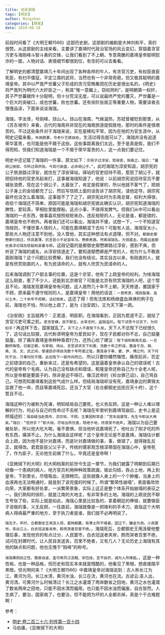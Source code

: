 ```yaml
---
title: 说说海瑞
tags: [明史]
author: Mingshan
categories: [随笔]
date: 2019-08-18
---
```


前段时间看了《大明王朝1566》这部历史剧，这部剧的编剧是大神刘和平，真的很赞。从这部剧的主线来看，主要讲了嘉靖时代政治官场的风云变幻，穿插着贪官污吏与海刚峰斗智斗勇的交锋，让我们看到了不上朝，专意斋醮的嘉靖皇帝聪明狡诈的一面，人物对话、表情细节都很到位，有空的可以去看看。

了解明史的都清楚嘉靖几十年间出现了各种各样的牛人，有贪官污吏，有权臣直臣死臣，有扫平倭寇，平定江南的武将，当然也有一个非常奇葩，但又极其聪明的嘉靖皇帝。其中以严嵩严世蕃父子形成的贪污受贿集团在历史是很出名的，《明史》将严嵩列为明代六大奸臣之一，称其“惟一意媚上，窃权罔利”，是明朝第一权奸，其子严世蕃据传十分聪明，但十分荒淫无度，可以说最终严党的覆灭，严世蕃是一个巨大的突破口，成也世蕃，败也世蕃。还有徐阶张居正等重要人物，需要读者去慢慢品读，下面来谈谈海瑞。

<!-- more -->

海瑞，字汝贤，号刚峰，琼山人。琼山在海南，气候温热，苏轼曾被贬到那里，从《苏东坡传》来看，古代的海南并非现在的海南旅游度假胜地，那时的条件是很艰苦的。不过这些条件对于海瑞来说，实在是稀松平常，因为在他的为官生涯中，从明史记载来看，`布袍脱粟，令老仆艺蔬自给`，生活过得去就可以了，海瑞并没有追逐荣华富贵，也可能是他不屑于这些。这些事距离我们太远，至于是真是假，我们不得而知，但我们知道海瑞是一个不屑于荣华富贵的人，这一点我们要记住。

明史中还记载了海瑞的一件事，原文如下：`宗宪子过淳安，怒驿吏，倒悬之。瑞曰：“曩胡公按部，令所过毋供张。今其行装盛，必非胡公子。”`，此时海瑞为淳安知县，胡宗宪的公子旅游路过淳安，就住在了淳安驿站，驿站的官吏招待不周，惹怒了胡公子，就把招待他的官吏吊起来打，这事被海瑞知道了，他说：以前胡宗宪说招待官员不要铺张浪费，现在这个胡公子，太嚣张了，肯定是假冒的，所以他就不客气了，把胡公子身上的金钱都充了公，然后写信把上面的话告诉了胡宗宪，请他定夺。胡宗宪最终也没怎么着海瑞，这事就不了了之了。胡宗宪此时为东南总督，权利大得很，收拾个海瑞还不简单，原因可能是海瑞和胡宗宪彼此确实认识，胡宗宪知道海瑞的脾性，爱较真，宰相肚里能撑船，这点小事，不值得发脾气。但我们从中可以看出海瑞的一点东西，做事喜欢按照规矩来办，违反规矩的人，无论是谁，都是错的，嘉靖皇帝也不例外。再者我们还可以看出，海瑞并不傻，试想一下，一个不知道官场规则，不懂世事人情的人，可能在嘉靖朝混下去吗？可能有人说，海瑞官太小，那些大人物还注意不到他，没人管他，其实这种想法有点道理，但不对。`都御史鄢懋卿行部过，供具甚薄，抗言邑小不足容车马。懋卿恚甚。然素闻瑞名，为敛威去，而属巡盐御史袁淳论瑞及慈谿知县霍与瑕`，这段记载的是都御史鄢懋卿路过淳安，感到不爽，但听说了海瑞的威名，从淳安绕道走了。要知道鄢懋卿是严党的人，他为什么不敢直面刚海瑞？这个问题比较费解，我们也没有结论。其实自古以来，有刚直的人，就是有欣赏刚直的人，有为民请命的人，就有人欣赏为民请命的人。

后来海瑞调到了户部主事的位置，这是个京官，他有了上疏皇帝的权利。为啥海瑞这么刚直，惹了不少人，还能到北京做官？可能是北京有欣赏海瑞的人吧，这个暂且不论。海瑞发现嘉靖皇帝有问题，这人居然几十年不上朝，天天修道，置国家于不顾，原来最不遵守规则的人，是嘉靖皇帝！用他的话说：`一意修真，竭民脂膏，滥兴土木，二十余年不视朝，法纪弛矣`，这还了得！但有沈炼和杨继盛血淋淋的例子在前，海瑞也不怕，所以他上疏了，是为《治安疏》，又为天下第一疏。

《治安疏》主旨就两个：正君道、明臣职。在海瑞看到，正因为君道不正，就给了贪官污吏可乘之机，`吏贪官横，民不聊生，水旱无时，盗贼滋炽`。`陛下试思今日天下，为何如乎？`再这样下去，国家就乱了。`天下之人不直陛下久矣`，天下人不忿陛下已经很久了，这句话比较狠，古代称贤明皇帝为爱民如子，现在子民都对你不忿，自己掂量掂量。除了痛斥嘉靖皇帝种种昏君行为，还热心给了建议：`陛下诚知斋斋无益，一旦翻然悔悟，日御正朝，与宰相、侍从、言官讲求天下利害，洗数十年之积误，置身于尧、舜、禹、汤、文、武之间，使诸臣亦得自洗数十年阿君之耻，置其身于皋、夔、伊、傅之列，天下何忧不治，万事何忧不理。此在陛下一振作间而已。` 所以只要你幡然悔悟，痛改前非，否定之前错误的自己，重新来过，还是有希望的。这是逼着皇帝承认自己的错误呢！古代的皇帝有个毛病，认为自己没有缺点和错误，乾隆皇帝还称自己为十全老人呢，所以皇帝都是要面子的，除非是迫不得已，像汉武帝的《轮台罪己诏》，自己骂自己。可想而知嘉靖看到这些气成什么样。但结局海瑞却没有死，嘉靖身边的黄锦太监救了他一命，而且等嘉靖死后，还当了大官（右佥都御史巡抚应天十府），这个暂且不论。

海瑞这种行为被称为死谏，明知结局自己要死，也义务反顾，这是一种让人难以理解的行为，何必与自己的性命过不去呢？海瑞在牢里听到嘉靖驾崩后，史书上是这样描述的：`瑞自疑当赴西市，恣饮啖，不顾。主事因附耳语：“宫车适晏驾，先生今即出大用矣。”瑞曰：“信然乎？”即大恸，尽呕出所饮食，陨绝于地，终夜哭不绝声`，海瑞以为自己要被处斩，所以他大吃大喝，毫不畏惧，但当他听说嘉靖死了，他吐出了刚才吃的所有东西，痛哭不止。为什么海瑞会这样呢？这个皇帝无论是不是嘉靖，海瑞估计都会上疏，因为他不是针对嘉靖，而是针对嘉靖做的事，事，做错了，就得拨乱反正，就得改。君君臣臣父父子子，传统的儒家观念根深蒂固在海瑞心中，皇帝死了，作为臣子，无论他生前做了什么，毕竟还是皇帝啊！

《显微镜下的大明》的大明档案的前世今生这一章节，为我们披露了明朝到后期已经像一个患病的病人，地方官员利用种种政策疏漏，彼此勾结，吞占土地，再上到皇帝，下到里长，尽情吸血，无限畅饮。这些就像人身上的一个个肿瘤，当身上的血液再也无法畅通时，就是到了该完蛋的时候了。所谓“繁荣性崩塌”，表面看欣欣向荣，大家都有好处拿，一派繁荣景象，实际上这正是整个体系开始崩塌的表征之一。我们熟知的徐阶，就是江南的大地主，有非常多的土地。海瑞的上疏说民不聊生夸张了些，实际上就是如此，海瑞心里是比较急的，拿着朝廷的俸禄，就要做臣子该做的事，义无反顾，一往直前，海瑞就像是一把锋利的手术刀，直指这个大明病人得病最严重的地方，至于执刀者是谁，我们就不必再明说了。

`瑞无子。卒时，佥都御史王用汲入视，葛帏敝籝，有寒士所不堪者。因泣下，醵金为敛。小民罢市。丧出江上，白衣冠送者夹岸，酹而哭者百里不绝。`，海瑞死后，佥都御史王用汲替他整理后事，发现他穷的有点过分，人民罢市，白衣冠送者夹岸，酹而哭者百里不绝，试问在封建时代，让人民自发送丧，百里不绝者，又有几人？无论历史上海瑞有其他的缺点和问题，他也无愧于“刚峰”的称号。

`海瑞秉刚劲之性，戆直自遂，盖可希风汉汲黯、宋包拯。苦节自厉，诚为人所难能。`，这是一种性格，也是一种品格，但历史和现实本来就是残酷的，他看见了黑暗，想直接踏平黑暗，但光明何来？《大明王朝1566》中嘉靖皇帝对海瑞说到：古人称长江为江，黄河为河。长江水清，黄河水浊，长江在流，黄河也在流。古谚云:圣人出，黄河清。可黄河什么时候清过？长江之水灌溉了两岸数省之田地，黄河之水也灌溉了数省两岸之田地，只能不因水清而偏用，也只能不因水浊而偏废，自古皆然。人生病了，要治，国家病了，也要治，但不能把为坏的人全都杀掉，真是个千古难题啊！

参考：

- [明史·卷二百二十六·列传第一百十四](http://www.shicimingju.com/book/mingshi/226.html)
- 马伯庸，《显微镜下的大明》